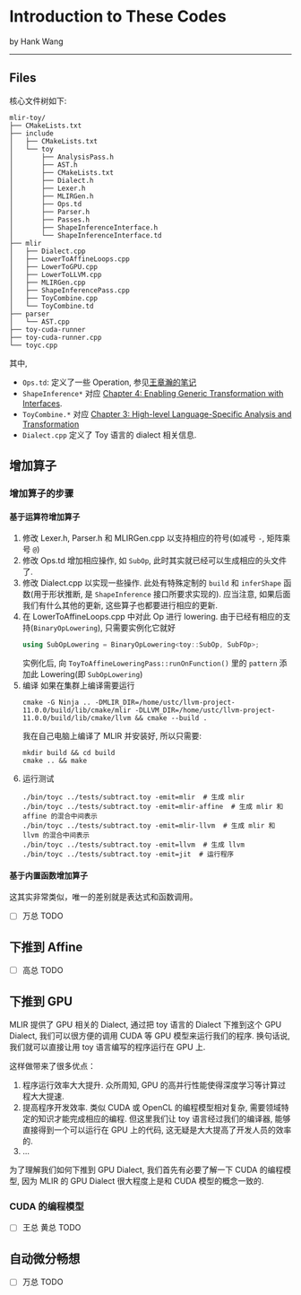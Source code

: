# Introduction to These Codes

by Hank Wang

---

## Files

核心文件树如下:
```tree
mlir-toy/
├── CMakeLists.txt
├── include
│   ├── CMakeLists.txt
│   └── toy
│       ├── AnalysisPass.h
│       ├── AST.h
│       ├── CMakeLists.txt
│       ├── Dialect.h
│       ├── Lexer.h
│       ├── MLIRGen.h
│       ├── Ops.td
│       ├── Parser.h
│       ├── Passes.h
│       ├── ShapeInferenceInterface.h
│       └── ShapeInferenceInterface.td
├── mlir
│   ├── Dialect.cpp
│   ├── LowerToAffineLoops.cpp
│   ├── LowerToGPU.cpp
│   ├── LowerToLLVM.cpp
│   ├── MLIRGen.cpp
│   ├── ShapeInferencePass.cpp
│   ├── ToyCombine.cpp
│   └── ToyCombine.td
├── parser
│   └── AST.cpp
├── toy-cuda-runner
├── toy-cuda-runner.cpp
└── toyc.cpp
```

其中, 
- `Ops.td`: 定义了一些 Operation, 参见[王章瀚的笔记](https://rabbitwhite1.github.io/posts/llvm/2021-1-23-MLIR_ODS.html)
- `ShapeInference*` 对应 [Chapter 4: Enabling Generic Transformation with Interfaces](https://mlir.llvm.org/docs/Tutorials/Toy/Ch-4/).
- `ToyCombine.*` 对应 [Chapter 3: High-level Language-Specific Analysis and Transformation](https://mlir.llvm.org/docs/Tutorials/Toy/Ch-3/)
- `Dialect.cpp` 定义了 Toy 语言的 dialect 相关信息.


## 增加算子

### 增加算子的步骤

#### 基于运算符增加算子

1. 修改 Lexer.h, Parser.h 和 MLIRGen.cpp 以支持相应的符号(如减号 `-`, 矩阵乘号 `@`)
2. 修改 Ops.td 增加相应操作, 如 `SubOp`, 此时其实就已经可以生成相应的头文件了.
3. 修改 Dialect.cpp 以实现一些操作. 此处有特殊定制的 `build` 和 `inferShape` 函数(用于形状推断, 是 `ShapeInference` 接口所要求实现的). 应当注意, 如果后面我们有什么其他的更新, 这些算子也都要进行相应的更新.
4. 在 LowerToAffineLoops.cpp 中对此 Op 进行 lowering. 由于已经有相应的支持(`BinaryOpLowering`), 只需要实例化它就好
    ```cpp
    using SubOpLowering = BinaryOpLowering<toy::SubOp, SubFOp>;
    ```
    实例化后, 向 `ToyToAffineLoweringPass::runOnFunction()` 里的 `pattern` 添加此 Lowering(即 `SubOpLowering`)
5. 编译
    如果在集群上编译需要运行
    ```shell
    cmake -G Ninja .. -DMLIR_DIR=/home/ustc/llvm-project-11.0.0/build/lib/cmake/mlir -DLLVM_DIR=/home/ustc/llvm-project-11.0.0/build/lib/cmake/llvm && cmake --build .
    ```
    我在自己电脑上编译了 MLIR 并安装好, 所以只需要:
    ```shell
    mkdir build && cd build
    cmake .. && make
6. 运行测试
    ```
    ./bin/toyc ../tests/subtract.toy -emit=mlir  # 生成 mlir
    ./bin/toyc ../tests/subtract.toy -emit=mlir-affine  # 生成 mlir 和 affine 的混合中间表示
    ./bin/toyc ../tests/subtract.toy -emit=mlir-llvm  # 生成 mlir 和 llvm 的混合中间表示
    ./bin/toyc ../tests/subtract.toy -emit=llvm  # 生成 llvm
    ./bin/toyc ../tests/subtract.toy -emit=jit  # 运行程序
    ```

#### 基于内置函数增加算子

这其实非常类似，唯一的差别就是表达式和函数调用。
- [ ] 万总 TODO

## 下推到 Affine

- [ ] 高总 TODO

## 下推到 GPU

MLIR 提供了 GPU 相关的 Dialect, 通过把 toy 语言的 Dialect 下推到这个 GPU Dialect, 我们可以很方便的调用 CUDA 等 GPU 模型来运行我们的程序. 换句话说, 我们就可以直接让用 toy 语言编写的程序运行在 GPU 上.

这样做带来了很多优点：
1. 程序运行效率大大提升. 众所周知, GPU 的高并行性能使得深度学习等计算过程大大提速.
2. 提高程序开发效率. 类似 CUDA 或 OpenCL 的编程模型相对复杂, 需要领域特定的知识才能完成相应的编程. 但这里我们让 toy 语言经过我们的编译器, 能够直接得到一个可以运行在 GPU 上的代码, 这无疑是大大提高了开发人员的效率的.
3. ...

为了理解我们如何下推到 GPU Dialect, 我们首先有必要了解一下 CUDA 的编程模型, 因为 MLIR 的 GPU Dialect 很大程度上是和 CUDA 模型的概念一致的.

### CUDA 的编程模型

- [ ] 王总 黄总 TODO

## 自动微分畅想

- [ ] 万总 TODO

